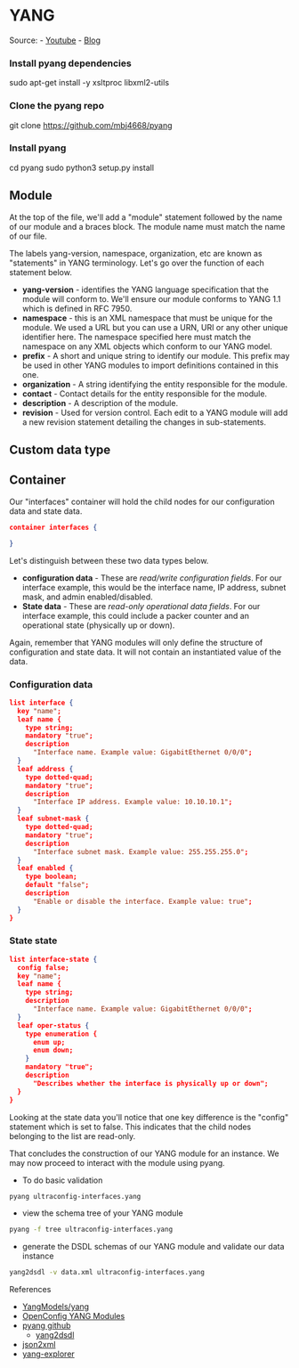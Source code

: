 # YANG

Source: 
    - [Youtube](https://www.youtube.com/watch?v=zy9QA-uU0u4)
    - [Blog](https://ultraconfig.com.au/blog/learn-yang-full-tutorial-for-beginners/)


### Install pyang dependencies
sudo apt-get install -y xsltproc libxml2-utils

### Clone the pyang repo
git clone https://github.com/mbj4668/pyang

### Install pyang
cd pyang
sudo python3 setup.py install

## Module

At the top of the file, we'll add a "module" statement followed by the name of our module and a braces block. The module name must match the name of our file.

The labels yang-version, namespace, organization, etc are known as "statements" in YANG terminology. Let's go over the function of each statement below.

- **yang-version** - identifies the YANG language specification that the module will conform to. We'll ensure our module conforms to YANG 1.1 which is defined in RFC 7950.
- **namespace** - this is an XML namespace that must be unique for the module. We used a URL but you can use a URN, URI or any other unique identifier here. The namespace specified here must match the namespace on any XML objects which conform to our YANG model.
- **prefix** - A short and unique string to identify our module. This prefix may be used in other YANG modules to import definitions contained in this one.
- **organization** - A string identifying the entity responsible for the module.
- **contact** - Contact details for the entity responsible for the module.
- **description** - A description of the module.
- **revision** - Used for version control. Each edit to a YANG module will add a new revision statement detailing the changes in sub-statements.

## Custom data type

## Container

Our "interfaces" container will hold the child nodes for our configuration data and state data.

```json
container interfaces {

}
```

Let's distinguish between these two data types below.

- **configuration data** - These are _read/write configuration fields_. For our interface example, this would be the interface name, IP address, subnet mask, and admin enabled/disabled. 
- **State data** - These are _read-only operational data fields_. For our interface example, this could include a packer counter and an operational state (physically up or down).

Again, remember that YANG modules will only define the structure of configuration and state data. It will not contain an instantiated value of the data.

### Configuration data

```json
list interface {
  key "name";
  leaf name {
    type string;
    mandatory "true";
    description
      "Interface name. Example value: GigabitEthernet 0/0/0";
  }
  leaf address {
    type dotted-quad;
    mandatory "true";
    description
      "Interface IP address. Example value: 10.10.10.1";
  }
  leaf subnet-mask {
    type dotted-quad;
    mandatory "true";
    description
      "Interface subnet mask. Example value: 255.255.255.0";
  }
  leaf enabled {
    type boolean;
    default "false";
    description
      "Enable or disable the interface. Example value: true";
  }
}
```

### State state

```json
list interface-state {
  config false;
  key "name";
  leaf name {
    type string;
    description
      "Interface name. Example value: GigabitEthernet 0/0/0";
  }
  leaf oper-status {
    type enumeration {
      enum up;
      enum down;
    }
    mandatory "true";
    description
      "Describes whether the interface is physically up or down";
  }
}
```

Looking at the state data you'll notice that one key difference is the "config" statement which is set to false. This indicates that the child nodes belonging to the list are read-only.

That concludes the construction of our YANG module for an instance. We may now proceed to interact with the module using pyang.



- To do basic validation

```bash
pyang ultraconfig-interfaces.yang
```

- view the schema tree of your YANG module

```bash
pyang -f tree ultraconfig-interfaces.yang
```

- generate the DSDL schemas of our YANG module and validate our data instance

```bash
yang2dsdl -v data.xml ultraconfig-interfaces.yang
```

References

- [YangModels/yang](https://github.com/YangModels/yang)
- [OpenConfig YANG Modules](https://github.com/openconfig/public)
- [pyang github](https://github.com/mbj4668/pyang)
  - [yang2dsdl](https://github.com/mbj4668/pyang/blob/master/bin/yang2dsdl)
- [json2xml](https://github.com/vinitkumar/json2xml)
- [yang-explorer](https://github.com/CiscoDevNet/yang-explorer)